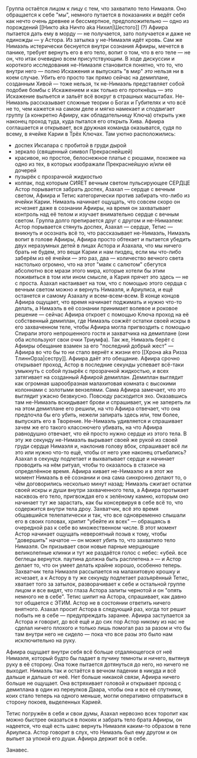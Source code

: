 Группа остаётся лицом к лицу с тем, что захватило тело Нимаэля. Оно обращается к себе "мы", немного путается в показаниях и ведёт себя как нечто очень древнее и бессмертное, предположительно — одно из порождений [[Никто aka Ничто aka Нихил|Шестого]] (?)
Афиира пытается дать ему в морду — не получается, зато получается и даже не единожды — у Астора. Из затылка у не-Нимаэля идёт кровь. 
Сам же Нимаэль истерически беснуется внутри сознания Афииры, мечется в панике, требует вернуть его в его тело, вопит о том, что в его теле — не он, что итак очевидно всем присутствующим.
В ходе дискуссии и короткого исследования не-Нимаэля становится понятно, что то, что внутри него — полно Искажения и выпускать "в мир" _это_ нельзя ни в коем случае. Убить его просто так прямо сейчас на демиплане, созданным Хивой — тоже нельзя, тк не-Нимаэль представляет собой подобие бомбы с Искажением и как только его проткнёшь — это Искажение выльется и зальёт всё вокруг в страшных масштабах.
Не-Нимаэль рассказывает сложные теории о Богах и Губителях и что всё не то, чем кажется на самом деле и мягко намекает и сподвигает группу (а конкретно Афииру, как обладательницу Ключа) открыть уже наконец проход туда, куда пытался его открыть Хива. 
Афиира соглашается и открывает, вся дружная команда оказыватся, судя по всему, в ячейке Карии в Трёх Ключах. Там уютно расположились:
- доспех Иксалара с пробитой в груди дырой
- зеркало (священный символ Прекраснейшей)
- красивое, но простое, белоснежное платье с рюшами, похожее на одно из тех, в которых изображали Прекраснейшую и/или её дочерей
- пузырёк с прозрачной жидкостью
- колпак, под которым СИЯЕТ вечным светом пульсирующее СЕРДЦЕ
Астор порывается забрать доспех, Азахал — сердце с вечным светом, Афиира и Тетис категорически против забирать что-либо из ячейки Карии. Нимаэль начинает ощущать, что совсем скоро он исчезнет даже в сознании Афииры, на время он захватывает контроль над её телом и изучает внимательно сердце с вечным светом.
Группа долго препирается друг с другом и не-Нимаэлем:
Астор порывается стянуть доспех, Азахал — сердце, Тетис — вникнуть и осознать всё то, что рассказывает не-Нимаэль, Нимаэль вопит в голове Афииры, Афиира просто обтекает и пытается убедить двух неразумных детей в лицах Астора и Азахала, что мы ничего брать не будем, это вещи Карии и нам пиздец, если мы что-либо заберём из её ячейки — это раз, два — количество вечного света настолько огромно, что на этот "маяк с салютом" сбегутся абсолютно все мрази этого мира, которые хотели бы этим поживиться в том или ином смысле, а Кария прячет это здесь — не с проста. Азахал настаивает на том, что с помощью этого сердца с вечным светом можно и вернуть Нимаэля, и Ариулиса, и ещё останется и самому Азахалу и всем-всем-всем.
В конце концов Афиира ощущает, что время начинает поджимать и нужно что-то делать, а Нимаэль в её сознании принимает волевое и роковое решение — сейчас Афиира откроет с помощью Ключа проход на её собственный демиплан, где Нимаэль сожжёт остатки своей искры в его захваченном теле, чтобы Афиира могла пригвоздить с помощью Спирали этого непрошенного гостя и захватчика на демиплане (они оба используют свои очки Триумфа). Так же, Нимаэль берёт с Афииры обещание взамен за его "последний добрый жест" — Афиира во что бы то ни стало вернёт к жизни его [[Хрона aka Ризза ТлиннОрза|сестру]]. Афиира даёт это обещание. 
Афиира срочно открывает проход, Астор в последние секунды успевает всё-таки умыкнуть с собой пузырёк с прозрачной жидкостью, и всех затягивает на созданный Афиирой демиплан. 
Демиплан выглядит как огромная шарообразная малахитовая комната с высокими колоннами с золотыми вензелями. Сама Афиира замечает, что это выглядит ужасно безвкусно. Повсюду расходится эхо. 
Оказавшись там не-Нимаэль вскидывает брови и спрашивает, уж не запереть ли на этом демиплане его решили, на что Афиира отвечает, что она предпочла бы его убить, нежели запирать здесь или, тем более, выпускать его в Творение. Не-Нимаэль удивляется и спрашивает зачем же его такого класснючего убивать, на что Афиира равнодушно отвечает, что ей просто нужно сердце из этого тела. В эту же секунду не-Нимаэль вырывает своей же рукой из своей груди сердце Нимаэля и, наклонив голову вбок, спрашивает всё ли это или нужно что-то ещё, чтобы от него уже наконец отъебались? Азахал в секунду подлетает и выхватывает сердце и начинает проводить на нём ритуал, чтобы то оказалось в стазисе на определённое время.
Афиира кивает не-Нимаэлю и в этот же момент Нимаэль в её сознании и она сама синхронно делают то, о чём договорились несколько минут назад: Нимаэль сжигает остатки своей искры и души внутри захваченного тела, а Афиира протыкает насквозь его тело, пригвождая его к зелёному камню, которым оно начинает тут же зарастать, как бы консервируя в себе всё то, что содержится внутри тела дроу. Захватчик, всё это время общавшийся телепатически и так, что все одновременно слышали его в своих головах, хрипит "убейте их всех" — обращаясь в очередной раз к себе во множественном числе.
В этот момент Астор начинает ощущать невероятный позыв к тому, чтобы "довершить" начатое — он может _убить_ то, что захватило тело Нимаэля. Он призывает свои новые парные мерцающие великолепные клинки и тут же раздаётся голос с небес: «убей. все беглецы вернутся. паутина должна быть расплетена.» — и Астор делает то, что он умеет делать крайне хорошо, особенно теперь. 
Захватчик тела Нимаэля рассыпается на малахитовую крошку и исчезает, а к Астору в ту же секунду подлетает разъярённый Тетис, хватает того за затылок, разворачивает к себе и остальной группе лицом и все видят, что глаза Астора залиты чернотой и он "опять немного не в себе".
Тетис шипит на Астора, спрашивает, как давно тот общается с ЭТИМ. Астор не в состоянии ответить ничего внятного. Азахал просит Астора в следующий раз, когда тот решит побыть не в себе — предупреждать заранее. Афиира заступается за Астора и говорит, до всё ещё и до сих пор Астор никому из нас не сделал ничего плохого и только лишь помогал раз за разом и что бы там внутри него не сидело — пока что все разы это было нам исключительно на руку.

Афиира ощущает внутри себя всё больше отдаляющегося от неё Нимаэля, который будто бы падает в пучину темноты и ничего, вытянув руку в её сторону. Она тоже пытается дотянуться до него, но ничего не выходит. Нимаэль так и остаётся в вечном падении в никуда и всё дальше и дальше от неё. Нет больше никакой связи, Афиира ничего больше не ощущает. 
Она встряхивает головой и открывает проход с демиплана в один из переулков Даара, чтобы она и все её спутники, коих стало теперь на одного меньше, могли оперативно отправиться в сторону покоев, выделенных Карией. 

Тетис погружён в себя и свои думы, Азахал нервозно всех торопит как можно быстрее оказаться в покоях и забрать тело брата Афииры, он надеется, что ещё есть шанс вернуть Нимаэля каким-то образом в теле Ариулиса. Астор говорит в слух, что Нимаэль был ему другом и он выпьет за упокой его души. Афиира держит всё в себе.

Занавес.

